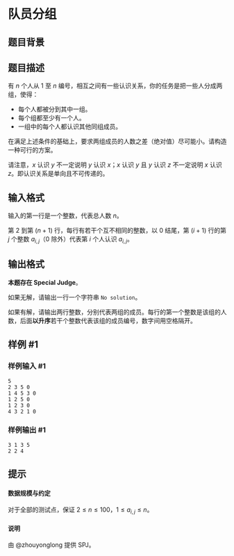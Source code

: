 # 队员分组

## 题目背景



## 题目描述

有 $n$ 个人从 $1$ 至 $n$ 编号，相互之间有一些认识关系，你的任务是把一些人分成两组，使得：

- 每个人都被分到其中一组。
- 每个组都至少有一个人。
- 一组中的每个人都认识其他同组成员。

在满足上述条件的基础上，要求两组成员的人数之差（绝对值）尽可能小。请构造一种可行的方案。

请注意，$x$ 认识 $y$ 不一定说明 $y$ 认识 $x$；$x$ 认识 $y$ 且 $y$ 认识 $z$ 不一定说明 $x$ 认识 $z$。即认识关系是单向且不可传递的。

## 输入格式

输入的第一行是一个整数，代表总人数 $n$。

第 $2$ 到第 $(n + 1)$ 行，每行有若干个互不相同的整数，以 $0$ 结尾，第 $(i + 1)$ 行的第 $j$ 个整数 $a_{i, j}$（$0$ 除外）代表第 $i$ 个人认识 $a_{i, j}$。

## 输出格式

**本题存在 Special Judge**。

如果无解，请输出一行一个字符串 `No solution`。

如果有解，请输出两行整数，分别代表两组的成员。每行的第一个整数是该组的人数，后面**以升序**若干个整数代表该组的成员编号，数字间用空格隔开。

## 样例 #1

### 样例输入 #1
```
5
2 3 5 0
1 4 5 3 0
1 2 5 0
1 2 3 0
4 3 2 1 0
```

### 样例输出 #1

```
3 1 3 5
2 2 4
```

## 提示

#### 数据规模与约定

对于全部的测试点，保证 $2 \leq n \leq 100$，$1 \leq a_{i, j} \leq n$。

#### 说明

由 @zhouyonglong 提供 SPJ。



